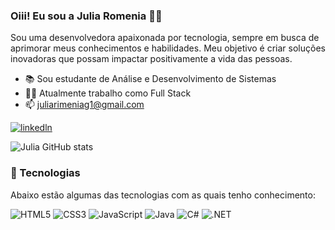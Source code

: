 ### Oiii! Eu sou a Julia Romenia 🙋‍♀️

Sou uma desenvolvedora apaixonada por tecnologia, sempre em busca de aprimorar meus conhecimentos e habilidades. Meu objetivo é criar soluções inovadoras que possam impactar positivamente a vida das pessoas.

- 📚 Sou estudante de Análise e Desenvolvimento de Sistemas
- 👩‍💻 Atualmente trabalho como Full Stack
- 📫 juliarimeniag1@gmail.com

[![linkedln](https://img.shields.io/badge/LinkedIn-0077B5?style=for-the-badge&logo=linkedin&logoColor=white)](https://linkedin.com/in/julia-romenia-9513971b7)

![Julia GitHub stats](https://github-readme-stats.vercel.app/api?username=juliaromenia&show_icons=true&theme=radical)

### 🚀 Tecnologias

Abaixo estão algumas das tecnologias com as quais tenho conhecimento:

![HTML5](https://img.shields.io/badge/-HTML5-E34F26?logo=html5&logoColor=white&style=flat)  ![CSS3](https://img.shields.io/badge/-CSS3-1572B6?logo=css3&logoColor=white&style=flat)  ![JavaScript](https://img.shields.io/badge/-JavaScript-F7DF1E?logo=javascript&logoColor=black&style=flat)  ![Java](https://img.shields.io/badge/-Java-007396?logo=java&logoColor=white&style=flat)  ![C#](https://img.shields.io/badge/-C%23-239120?logo=c-sharp&logoColor=white&style=flat)  ![.NET](https://img.shields.io/badge/-.NET-512BD4?logo=.net&logoColor=white&style=flat)

